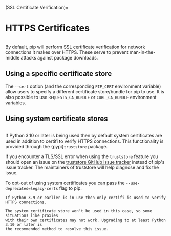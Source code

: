 (SSL Certificate Verification)=

# HTTPS Certificates

```{versionadded} 1.3

```

By default, pip will perform SSL certificate verification for network
connections it makes over HTTPS. These serve to prevent man-in-the-middle
attacks against package downloads.

## Using a specific certificate store

The `--cert` option (and the corresponding `PIP_CERT` environment variable)
allow users to specify a different certificate store/bundle for pip to use. It
is also possible to use `REQUESTS_CA_BUNDLE` or `CURL_CA_BUNDLE` environment
variables.

## Using system certificate stores

```{versionadded} 24.2

```

If Python 3.10 or later is being used then by default
system certificates are used in addition to certifi to verify HTTPS connections.
This functionality is provided through the {pypi}`truststore` package.

If you encounter a TLS/SSL error when using the `truststore` feature you should
open an issue on the [truststore GitHub issue tracker] instead of pip's issue
tracker. The maintainers of truststore will help diagnose and fix the issue.

To opt-out of using system certificates you can pass the `--use-deprecated=legacy-certs`
flag to pip.

```{warning}
If Python 3.9 or earlier is in use then only certifi is used to verify HTTPS connections.

The system certificate store won't be used in this case, so some situations like proxies
with their own certificates may not work. Upgrading to at least Python 3.10 or later is
the recommended method to resolve this issue.
```

[truststore github issue tracker]:
  https://github.com/sethmlarson/truststore/issues
